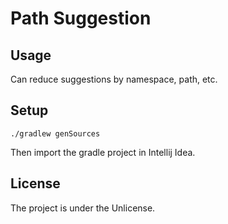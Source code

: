 # Path Suggestion

## Usage

Can reduce suggestions by namespace, path, etc.

## Setup

```
./gradlew genSources
```

Then import the gradle project in Intellij Idea.

## License

The project is under the Unlicense.

